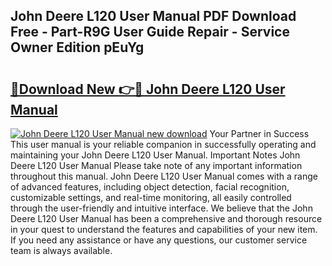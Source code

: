 ## John Deere L120 User Manual PDF Download Free - Part-R9G User Guide Repair - Service Owner Edition pEuYg

# <h2><a href="http://bc93224.oget.top/?id=John+Deere+L120+User+Manual">🔗Download New 👉🔴 John Deere L120 User Manual</a></h2>

[![John Deere L120 User Manual new download](https://i.imgur.com/5g1atiW.png)](http://bc93224.oget.top/?id=John+Deere+L120+User+Manual)
Your Partner in Success This user manual is your reliable companion in successfully operating and maintaining your John Deere L120 User Manual. Important Notes John Deere L120 User Manual Please take note of any important information throughout this manual. John Deere L120 User Manual comes with a range of advanced features, including object detection, facial recognition, customizable settings, and real-time monitoring, all easily controlled through the user-friendly and intuitive interface. We believe that the John Deere L120 User Manual has been a comprehensive and thorough resource in your quest to understand the features and capabilities of your new item. If you need any assistance or have any questions, our customer service team is always available.
